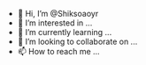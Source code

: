 - 👋 Hi, I’m @Shiksoaoyr
- 👀 I’m interested in ...
- 🌱 I’m currently learning ...
- 💞️ I’m looking to collaborate on ...
- 📫 How to reach me ...

<!---
Shiksoaoyr/Shiksoaoyr is a ✨ special ✨ repository because its `README.md` (this file) appears on your GitHub profile.
You can click the Preview link to take a look at your changes.
--->
